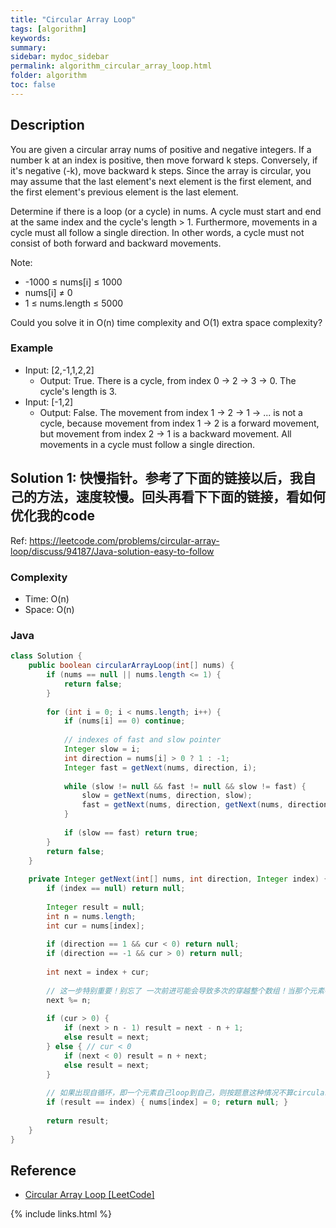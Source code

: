 ```yaml
---
title: "Circular Array Loop"
tags: [algorithm]
keywords:
summary:
sidebar: mydoc_sidebar
permalink: algorithm_circular_array_loop.html
folder: algorithm
toc: false
---
```


## Description
You are given a circular array nums of positive and negative integers. If a number k at an index is positive, then move forward k steps. Conversely, if it's negative (-k), move backward k steps. Since the array is circular, you may assume that the last element's next element is the first element, and the first element's previous element is the last element.

Determine if there is a loop (or a cycle) in nums. A cycle must start and end at the same index and the cycle's length > 1. Furthermore, movements in a cycle must all follow a single direction. In other words, a cycle must not consist of both forward and backward movements.

Note:
* -1000 ≤ nums[i] ≤ 1000
* nums[i] ≠ 0
* 1 ≤ nums.length ≤ 5000

Could you solve it in O(n) time complexity and O(1) extra space complexity?

### Example
* Input: [2,-1,1,2,2]
  * Output: True. There is a cycle, from index 0 -> 2 -> 3 -> 0. The cycle's length is 3.
* Input: [-1,2]
  * Output: False. The movement from index 1 -> 2 -> 1 -> ... is not a cycle, because movement from index 1 -> 2 is a forward movement, but movement from index 2 -> 1 is a backward movement. All movements in a cycle must follow a single direction.

## Solution 1: 快慢指针。参考了下面的链接以后，我自己的方法，速度较慢。回头再看下下面的链接，看如何优化我的code
Ref: https://leetcode.com/problems/circular-array-loop/discuss/94187/Java-solution-easy-to-follow

### Complexity
* Time: O(n)
* Space: O(n)

### Java
```java
class Solution {
    public boolean circularArrayLoop(int[] nums) {
        if (nums == null || nums.length <= 1) {
            return false;
        }
        
        for (int i = 0; i < nums.length; i++) {
            if (nums[i] == 0) continue;
            
            // indexes of fast and slow pointer
            Integer slow = i;
            int direction = nums[i] > 0 ? 1 : -1;
            Integer fast = getNext(nums, direction, i);
            
            while (slow != null && fast != null && slow != fast) {
                slow = getNext(nums, direction, slow);
                fast = getNext(nums, direction, getNext(nums, direction, fast));
            }
            
            if (slow == fast) return true;
        }
        return false;
    }
    
    private Integer getNext(int[] nums, int direction, Integer index) {
        if (index == null) return null;
        
        Integer result = null;
        int n = nums.length;
        int cur = nums[index];
        
        if (direction == 1 && cur < 0) return null;
        if (direction == -1 && cur > 0) return null;
        
        int next = index + cur;
        
        // 这一步特别重要！别忘了 一次前进可能会导致多次的穿越整个数组！当那个元素特别大的时候
        next %= n;
        
        if (cur > 0) {
            if (next > n - 1) result = next - n + 1;
            else result = next;
        } else { // cur < 0
            if (next < 0) result = n + next;
            else result = next;
        }
        
        // 如果出现自循环，即一个元素自己loop到自己，则按题意这种情况不算circular
        if (result == index) { nums[index] = 0; return null; }
        
        return result;
    }
}
```

## Reference
* [Circular Array Loop [LeetCode]](https://leetcode.com/problems/circular-array-loop/description/)

{% include links.html %}
